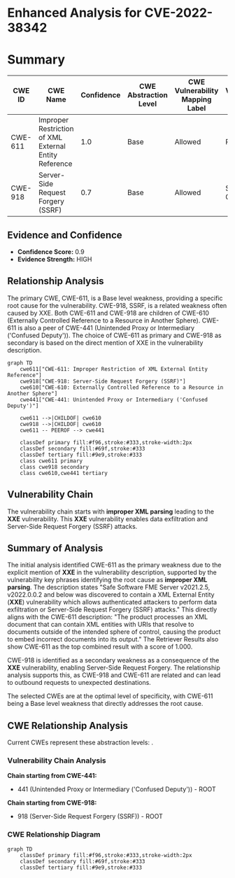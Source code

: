 # Enhanced Analysis for CVE-2022-38342

# Summary
| CWE ID | CWE Name | Confidence | CWE Abstraction Level | CWE Vulnerability Mapping Label | CWE-Vulnerability Mapping Notes |
|---|---|---|---|---|---|
| CWE-611 | Improper Restriction of XML External Entity Reference | 1.0 | Base | Allowed | Primary CWE |
| CWE-918 | Server-Side Request Forgery (SSRF) | 0.7 | Base | Allowed | Secondary Candidate |

## Evidence and Confidence

*   **Confidence Score:** 0.9
*   **Evidence Strength:** HIGH

## Relationship Analysis
The primary CWE, CWE-611, is a Base level weakness, providing a specific root cause for the vulnerability. CWE-918, SSRF, is a related weakness often caused by XXE. Both CWE-611 and CWE-918 are children of CWE-610 (Externally Controlled Reference to a Resource in Another Sphere). CWE-611 is also a peer of CWE-441 (Unintended Proxy or Intermediary ('Confused Deputy')). The choice of CWE-611 as primary and CWE-918 as secondary is based on the direct mention of XXE in the vulnerability description.

```mermaid
graph TD
    cwe611["CWE-611: Improper Restriction of XML External Entity Reference"]
    cwe918["CWE-918: Server-Side Request Forgery (SSRF)"]
    cwe610["CWE-610: Externally Controlled Reference to a Resource in Another Sphere"]
    cwe441["CWE-441: Unintended Proxy or Intermediary ('Confused Deputy')"]
    
    cwe611 -->|CHILDOF| cwe610
    cwe918 -->|CHILDOF| cwe610
    cwe611 -- PEEROF --> cwe441
    
    classDef primary fill:#f96,stroke:#333,stroke-width:2px
    classDef secondary fill:#69f,stroke:#333
    classDef tertiary fill:#9e9,stroke:#333
    class cwe611 primary
    class cwe918 secondary
    class cwe610,cwe441 tertiary
```

## Vulnerability Chain
The vulnerability chain starts with **improper XML parsing** leading to the **XXE** vulnerability. This **XXE** vulnerability enables data exfiltration and Server-Side Request Forgery (SSRF) attacks.

## Summary of Analysis
The initial analysis identified CWE-611 as the primary weakness due to the explicit mention of **XXE** in the vulnerability description, supported by the vulnerability key phrases identifying the root cause as **improper XML parsing**. The description states "Safe Software FME Server v2021.2.5, v2022.0.0.2 and below was discovered to contain a XML External Entity (**XXE**) vulnerability which allows authenticated attackers to perform data exfiltration or Server-Side Request Forgery (SSRF) attacks." This directly aligns with the CWE-611 description: "The product processes an XML document that can contain XML entities with URIs that resolve to documents outside of the intended sphere of control, causing the product to embed incorrect documents into its output." The Retriever Results also show CWE-611 as the top combined result with a score of 1.000.

CWE-918 is identified as a secondary weakness as a consequence of the **XXE** vulnerability, enabling Server-Side Request Forgery. The relationship analysis supports this, as CWE-918 and CWE-611 are related and can lead to outbound requests to unexpected destinations.

The selected CWEs are at the optimal level of specificity, with CWE-611 being a Base level weakness that directly addresses the root cause.


## CWE Relationship Analysis

Current CWEs represent these abstraction levels: .


### Vulnerability Chain Analysis

**Chain starting from CWE-441:**
- 441 (Unintended Proxy or Intermediary ('Confused Deputy')) - ROOT


**Chain starting from CWE-918:**
- 918 (Server-Side Request Forgery (SSRF)) - ROOT



### CWE Relationship Diagram

```mermaid
graph TD
    classDef primary fill:#f96,stroke:#333,stroke-width:2px
    classDef secondary fill:#69f,stroke:#333
    classDef tertiary fill:#9e9,stroke:#333
```